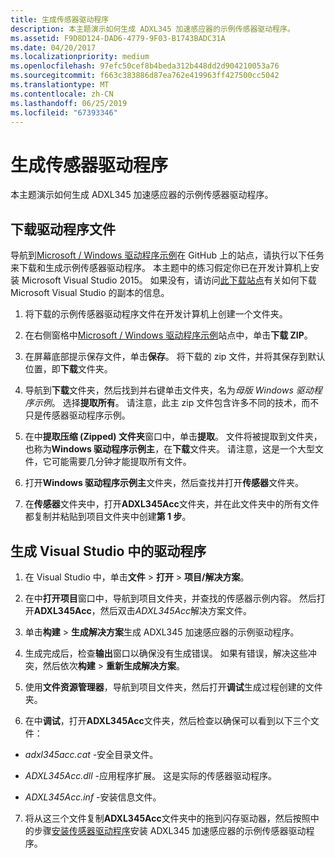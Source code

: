 ```yaml
---
title: 生成传感器驱动程序
description: 本主题演示如何生成 ADXL345 加速感应器的示例传感器驱动程序。
ms.assetid: F9D8D124-DAD6-4779-9F03-B1743BADC31A
ms.date: 04/20/2017
ms.localizationpriority: medium
ms.openlocfilehash: 97efc50cef8b4beda312b448dd2d904210053a76
ms.sourcegitcommit: f663c383886d87ea762e419963ff427500cc5042
ms.translationtype: MT
ms.contentlocale: zh-CN
ms.lasthandoff: 06/25/2019
ms.locfileid: "67393346"
---
```

# <a name="build-the-sensor-driver"></a>生成传感器驱动程序


本主题演示如何生成 ADXL345 加速感应器的示例传感器驱动程序。

## <a name="download-the-driver-files"></a>下载驱动程序文件


导航到[Microsoft / Windows 驱动程序示例](https://github.com/Microsoft/Windows-driver-samples)在 GitHub 上的站点，请执行以下任务来下载和生成示例传感器驱动程序。 本主题中的练习假定你已在开发计算机上安装 Microsoft Visual Studio 2015。 如果没有，请访问[此下载站点](https://visualstudio.microsoft.com/downloads/)有关如何下载 Microsoft Visual Studio 的副本的信息。

1. 将下载的示例传感器驱动程序文件在开发计算机上创建一个文件夹。

2. 在右侧窗格中[Microsoft / Windows 驱动程序示例](https://github.com/Microsoft/Windows-driver-samples)站点中，单击**下载 ZIP**。

3. 在屏幕底部提示保存文件，单击**保存**。 将下载的 zip 文件，并将其保存到默认位置，即**下载**文件夹。

4. 导航到**下载**文件夹，然后找到并右键单击文件夹，名为*母版 Windows 驱动程序示例*。 选择**提取所有**。 请注意，此主 zip 文件包含许多不同的技术，而不只是传感器驱动程序示例。

5. 在中**提取压缩 (Zipped) 文件夹**窗口中，单击**提取**。 文件将被提取到文件夹，也称为**Windows 驱动程序示例主**，在**下载**文件夹。 请注意，这是一个大型文件，它可能需要几分钟才能提取所有文件。

6. 打开**Windows 驱动程序示例主**文件夹，然后查找并打开**传感器**文件夹。

7. 在**传感器**文件夹中，打开**ADXL345Acc**文件夹，并在此文件夹中的所有文件都复制并粘贴到项目文件夹中创建**第 1 步**。

## <a name="build-the-driver-in-visual-studio"></a>生成 Visual Studio 中的驱动程序


1. 在 Visual Studio 中，单击**文件** &gt; **打开** &gt; **项目/解决方案**。

2. 在中**打开项目**窗口中，导航到项目文件夹，并查找的传感器示例内容。 然后打开**ADXL345Acc**，然后双击*ADXL345Acc*解决方案文件。

3. 单击**构建** &gt; **生成解决方案**生成 ADXL345 加速感应器的示例驱动程序。

4. 生成完成后，检查**输出**窗口以确保没有生成错误。 如果有错误，解决这些冲突，然后依次**构建** &gt; **重新生成解决方案**。

5. 使用**文件资源管理器**，导航到项目文件夹，然后打开**调试**生成过程创建的文件夹。

6. 在中**调试**，打开**ADXL345Acc**文件夹，然后检查以确保可以看到以下三个文件：

-   *adxl345acc.cat* -安全目录文件。

-   *ADXL345Acc.dll* -应用程序扩展。 这是实际的传感器驱动程序。

-   *ADXL345Acc.inf* -安装信息文件。

7. 将从这三个文件复制**ADXL345Acc**文件夹中的拖到闪存驱动器，然后按照中的步骤[安装传感器驱动程序](install-the-sensor-driver.md)安装 ADXL345 加速感应器的示例传感器驱动程序。
 

 




